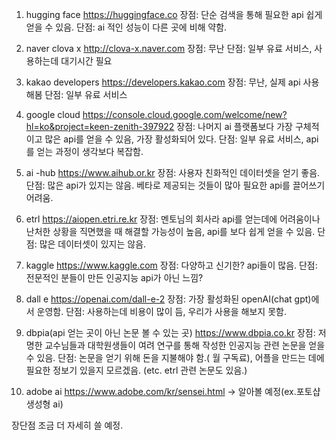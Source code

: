 1. hugging face
https://huggingface.co
장점: 단순 검색을 통해 필요한 api 쉽게 얻을 수 있음.
단점: ai 적인 성능이 다른 곳에 비해 약함.

2. naver clova x
http://clova-x.naver.com
장점: 무난
단점: 일부 유료 서비스, 사용하는데 대기시간 필요

3. kakao developers
https://developers.kakao.com
장점: 무난, 실제 api 사용해봄
단점: 일부 유료 서비스

4. google cloud
https://console.cloud.google.com/welcome/new?hl=ko&project=keen-zenith-397922
장점: 나머지 ai 플랫폼보다 가장 구체적이고 많은 api를 얻을 수 있음, 가장 활성화되어 있다.
단점: 일부 유료 서비스, api를 얻는 과정이 생각보다 복잡함.

5. ai -hub
https://www.aihub.or.kr
장점: 사용자 친화적인 데이터셋을 얻기 좋음.
단점: 많은 api가 있지는 않음. 베타로 제공되는 것들이 많아 필요한 api를 끌어쓰기 어려움.

6. etrl
https://aiopen.etri.re.kr
장점: 멘토님의 회사라 api를 얻는데에 어려움이나 난처한 상황을 직면했을 때 해결할 가능성이 높음, api를 보다 쉽게 얻을 수 있음.
단점: 많은 데이터셋이 있지는 않음.

7. kaggle
https://www.kaggle.com
장점: 다양하고 신기한? api들이 많음.
단점: 전문적인 분들이 만든 인공지능 api가 아닌 느낌?

8. dall e
https://openai.com/dall-e-2
장점: 가장 활성화된 openAI(chat gpt)에서 운영함.
단점: 사용하는데 비용이 많이 듬, 우리가 사용을 해보지 못함.

9. dbpia(api 얻는 곳이 아닌 논문 볼 수 있는 곳)
https://www.dbpia.co.kr
장점: 저명한 교수님들과 대학원생들이 여려 연구를 통해 작성한 인공지능 관련 논문을 얻을 수 있음.
단점: 논문을 얻기 위해 돈을 지불해야 함.( 월 구독료), 어플을 만드는 데에 필요한 정보기 있을지 모르겠음.
(etc. etrl 관련 논문도 있음.)

10. adobe ai
https://www.adobe.com/kr/sensei.html
-> 알아볼 예정(ex.포토샵 생성형 ai)


장단점 조금 더 자세히 쓸 예정.